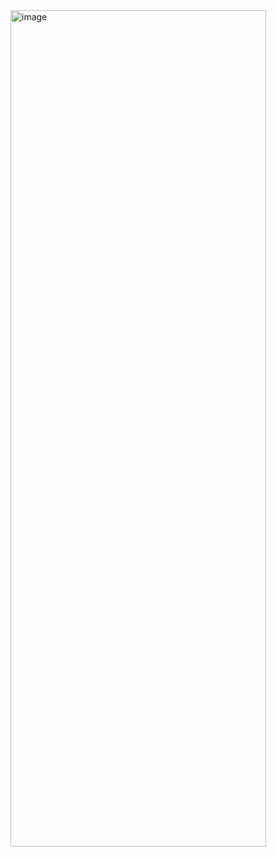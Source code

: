 <img width="409" height="1338" alt="image" src="https://github.com/user-attachments/assets/6575b5d7-b482-495a-9c77-b3c7c11be9ca" />
